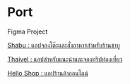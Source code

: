 # Port
Figma Project
<p><a href= https://www.figma.com/proto/FZHwrYonjIH69m7aVCpZQg/susu?node-id=0-1058&node-type=canvas&t=CqzV4Rk5bQhKhZZ8-0&scaling=scale-down&content-scaling=fixed&page-id=0%3A1&starting-point-node-id=0%3A283&show-proto-sidebar=1> Shabu : แอปจองโต๊ะและสั่งอาหารสำหรับร้านชาบู </a></p>
<p><a href= https://www.figma.com/proto/jx6iV37OWRngHFwLCfbed8/Thaivel?node-id=1-1087&node-type=frame&t=O7hVBXkIFrdtAmoz-0&scaling=min-zoom&content-scaling=fixed&page-id=0%3A1&starting-point-node-id=1%3A1580> Thaivel : แอปสำหรับแนะนำและจองทริปท่องเที่ยว </a></p>
<p><a href= https://www.figma.com/proto/CTeV2zyrrUrKxud6umP9bj/Hello-Shop?node-id=31-399&node-type=frame&t=fCkxDSLWwKOK6dme-0&scaling=scale-down&content-scaling=fixed&page-id=0%3A1&starting-point-node-id=22%3A202&show-proto-sidebar=1> Hello Shop : แอปร้านค้าออนไลน์ </a></p>
<p><a href= https://www.figma.com/proto/oDSjFEjQWPpABpJL8EOfAj/ExerFit?node-id=100-756&t=I2MeYZSH6BsLHjG3-0&scaling=scale-down&content-scaling=fixed&page-id=0%3A1&starting-point-node-id=100%3A756 แอปแนะนำการออกกำลังกายและควบคุมอาหาร  </a></p>
